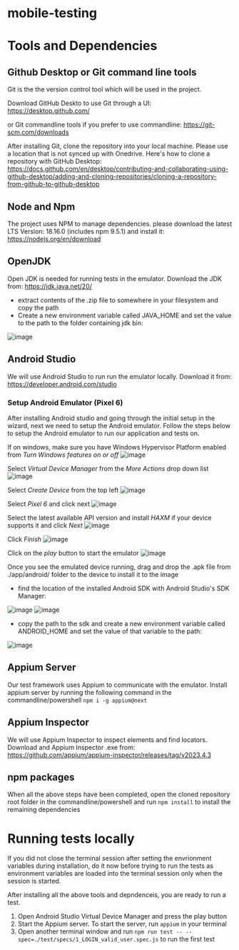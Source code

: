 # mobile-testing

# Tools and Dependencies

## Github Desktop or Git command line tools

Git is the the version control tool which will be used in the project. 

Download GitHub Deskto to use Git through a UI:
https://desktop.github.com/

or Git commandline tools if you prefer to use commandline: 
https://git-scm.com/downloads

After installing Git, clone the repository into your local machine. Please use a location that is not synced up with Onedrive.
Here's how to clone a repository with GitHub Desktop: https://docs.github.com/en/desktop/contributing-and-collaborating-using-github-desktop/adding-and-cloning-repositories/cloning-a-repository-from-github-to-github-desktop

## Node and Npm
The project uses NPM to manage dependencies. please download the latest LTS Version: 18.16.0 (includes npm 9.5.1) and install it:
https://nodejs.org/en/download

## OpenJDK

Open JDK is needed for running tests in the emulator.
Download the JDK from:
https://jdk.java.net/20/
- extract contents of the .zip file to somewhere in your filesystem and copy the path
- Create a new environment variable called JAVA_HOME and set the value to the path to the folder containing jdk bin:

![image](https://user-images.githubusercontent.com/23452449/235389367-9c5dd9b9-fbad-4654-8f9b-0e8c687f31f1.png)

## Android Studio
We will use Android Studio to run run the emulator locally. Download it from:
https://developer.android.com/studio

### Setup Android Emulator (Pixel 6)
After installing Android studio and going through the initial setup in the wizard, next we need to setup the Android emulator. Follow the steps below to setup the Android emulator to run our application and tests on.

If on windows, make sure you have Windows Hypervisor Platform enabled from _Turn Windows features on or off_
![image](https://user-images.githubusercontent.com/23452449/234464529-15ce155b-1a2b-4745-b164-4774ab7ea862.png)

Select _Virtual Device Manager_ from the _More Actions_ drop down list
![image](https://user-images.githubusercontent.com/23452449/234455164-6be3be16-e4d3-4b9f-849a-d5b2d80db195.png)

Select _Create Device_ from the top left
![image](https://user-images.githubusercontent.com/23452449/234456826-4412ea91-2e94-4b4e-a42f-1c5bd4aea4c1.png)

Select _Pixel 6_ and click next
![image](https://user-images.githubusercontent.com/23452449/234457216-db1da38c-ed0e-4ddc-b31c-c24c2b761462.png)

Select the latest available API version and install _HAXM_ if your device supports it and click _Next_
![image](https://user-images.githubusercontent.com/23452449/234458203-319d9f33-7616-456f-9900-0ab54ac2616e.png)

Click _Finish_
![image](https://user-images.githubusercontent.com/23452449/234458669-b3385a70-8290-4aa2-9d63-855529c5febd.png)

Click on the _play_ button to start the emulator
![image](https://user-images.githubusercontent.com/23452449/234459487-72fc7605-9312-4005-843f-f9b7d814cb02.png)

Once you see the emulated device running, drag and drop the .apk file from ./app/android/ folder to the device to install it to the image

- find the location of the installed Android SDK with Android Studio's SDK Manager:

![image](https://user-images.githubusercontent.com/23452449/235389459-ae862ff0-c10e-4637-abd2-764cc1d4de49.png)
![image](https://user-images.githubusercontent.com/23452449/235389506-d434aa05-c7fc-4b21-a4c4-bfd40d9b55d1.png)
- copy the path to the sdk and create a new environment variable called ANDROID_HOME and set the value of that variable to the path:

![image](https://user-images.githubusercontent.com/23452449/235389588-da7dad29-150e-4386-96f1-fdb2736e7904.png)

## Appium Server
Our test framework uses Appium to communicate with the emulator.
Install appium server by running the following command in the commandline/powershell
```npm i -g appium@next```

## Appium Inspector
We will use Appium Inspector to inspect elements and find locators.
Download and Appium Inspector .exe from:
https://github.com/appium/appium-inspector/releases/tag/v2023.4.3

## npm packages
When all the above steps have been completed, open the cloned repository root folder in the commandline/powershell and run
```npm install```
to install the remaining dependencies

# Running tests locally
If you did not close the terminal session after setting the envrionment variables during installation, do it now before trying to run the tests as environment variables are loaded into the terminal session only when the session is started.

After installing all the above tools and depndenceis, you are ready to run a test. 
1. Open Android Studio Virtual Device Manager and press the play button
2. Start the Appium server. To start the server, run
```appium```
in your terminal
3. Open another terminal window and run ```npm run test -- --spec=./test/specs/1_LOGIN_valid_user.spec.js``` to run the first test
